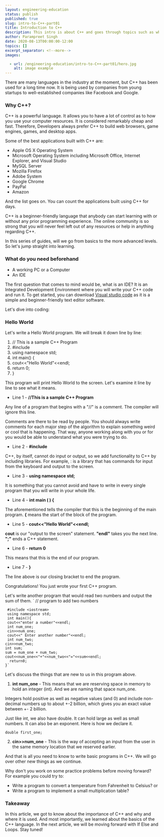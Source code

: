 ```yaml
---
layout: engineering-education
status: publish
published: true
slug: intro-to-C++-part01
title: Introduction to C++
description: This intro is about C++ and goes through topics such as why C++?, who uses C++in the industry, basic implementation.
author: Parampreet Singh
date: 2020-08-13T00:00:00-12:00
topics: []
excerpt_separator: <!--more-->
images:

  - url: /engineering-education/intro-to-C++-part01/hero.jpg
    alt: image example
---
```

There are many languages in the industry at the moment, but C++ has been used for a long time now. It is being used by companies from young startups to well-established companies like Facebook and Google.
<!--more-->
### Why C++?
C++ is a powerful language. It allows you to have a lot of control as to how you use your computer resources. It is considered remarkably cheap and fast. Therefore, Developers always prefer C++ to build web browsers, game engines, games, and desktop apps.

Some of the best applications built with C++ are:

- Apple OS X Operating System
- Microsoft Operating System including Microsoft Office, Internet Explorer, and Visual Studio
- MySQL Server
- Mozilla Firefox
- Adobe System
- Google Chrome
- PayPal
- Amazon

And the list goes on. You can count the applications built using C++ for days.

C++ is a beginner-friendly language that anybody can start learning with or without any prior programming experience. The online community is so strong that you will never feel left out of any resources or help in anything regarding C++.

In this series of guides, will we go from basics to the more advanced levels.
So let's jump straight into learning.

### What do you need beforehand
- A working PC or a Computer
- An IDE

The first question that comes to mind would be, what is an IDE? It is an Integrated Development Environment where you will write your C++ code and run it.
To get started, you can download [Visual studio code](https://code.visualstudio.com/) as it is a simple and beginner-friendly text editor software.

Let's dive into coding:

### Hello World
Let's write a Hello World program. We will break it down line by line:

1. // This is a sample C++ Program
2. #include<iostream>
3. using namespace std;
4. int main() {
5. cout<<"Hello World"<<endl;
6. return 0;
7. }


This program will print Hello World to the screen. Let's examine it line by line to see what it means.

- Line 1 - **//This is a sample C++ Program**

Any line of a program that begins with a "//" is a comment. The compiler will ignore this line.

Comments are there to be read by people. You should always write comments for each major step of the algorithm to explain something weird or cool that is happening. That way, anyone working along with you or for you would be able to understand what you were trying to do.

- Line 2 - **#include<iostream>**

C++, by itself, cannot do input or output, so we add functionality to C++ by including libraries. For example, :<iostream> is a library that has commands for input from the keyboard and output to the screen.

- Line 3 - **using namespace std;**

It is something that you cannot avoid and have to write in every single program that you will write in your whole life.

- Line 4 - **int main ( ) {**

The aforementioned tells the compiler that this is the beginning of the main program. **{** means the start of the block of the program.

- Line 5 - **cout<<"Hello World"<<endl;**

**cout** is our "output to the screen" statement. **"endl"** takes you the next line. **";"** ends a C++ statement.

- Line 6 - **return 0**

This means that this is the end of our program.

- Line 7 - **}**

The line above is our closing bracket to end the program.

Congratulations! You just wrote your first C++ program.

Let's write another program that would read two numbers and output the sum of them.
`  // program to add two numbers

     #include <iostream>
     using namespace std;
     int main(){
     cout<<"enter a number"<<endl;
     int num_one;
     cin>>num_one;
     cout<<" Enter another number"<<endl;
     int num_two;
    cin>>num_two;
    int sum;
    sum = num_one + num_two;
    cout<<num_one<<"+"<<num_two<<"="<<sum<<endl;
      return0;
    }`  

Let's discuss the things that are new to us in this program above.

1. **int num_one** - This means that we are reserving space in memory to hold an integer (int). And we are naming that space num_one.

Integers hold positive as well as negative values (and 0) and include non-decimal numbers up to about +-2 billion, which gives you an exact value between +- 2 billion.

Just like int, we also have double. It can hold large as well as small numbers. It can also be an exponent. Here is how we declare it.

`double first_one;`   

2. **cin>>num_one** - This is the way of accepting an input from the user in the same memory location that we reserved earlier.

And that is all you need to know to write basic programs in C++. We will go over other new things as we continue.

Why don't you work on some practice problems before moving forward? For example you could try to:

- Write a program to convert a temperature from Fahrenheit to Celsius?
or
- Write a program to implement a small multiplication table?

### Takeaway
In this article, we got to know about the importance of C++ and why and where it is used. And most importantly, we learned about the basics of the C++ language. In the next article, we will be moving forward with If Else and Loops. Stay tuned!
